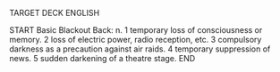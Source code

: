 TARGET DECK
ENGLISH

START
Basic
Blackout
Back: n. 1 temporary loss of consciousness or memory. 2 loss of electric power, radio reception, etc. 3 compulsory darkness as a precaution against air raids. 4 temporary suppression of news. 5 sudden darkening of a theatre stage.
END
